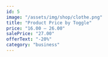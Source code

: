 ```yaml
---
id: 5
image: "/assets/img/shop/clothe.png"
title: "Product Price by Toggle"
price: "16.00 – 26.00"
salePrice: "27.00"
offerText: "-20%"
category: "business"
---
```

